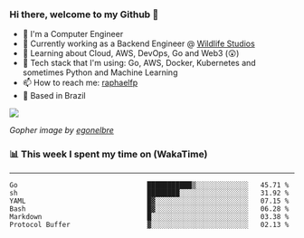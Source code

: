 ### Hi there, welcome to my Github 👋

- 📖 I'm a Computer Engineer
- 🔭 Currently working as a Backend Engineer @ [Wildlife Studios](https://wildlifestudios.com/)
- 🌱 Learning about Cloud, AWS, DevOps, Go and Web3 (😲)
- 🚀 Tech stack that I'm using: Go, AWS, Docker, Kubernetes and sometimes Python and Machine Learning
- 📫 How to reach me: [raphaelfp](https://linkedin.com/in/raphaelfp)
- 🏡 Based in Brazil

![](https://github.com/raphaelfp/gophers/blob/master/.thumb/animation/morning-coffee-3x.gif)

*Gopher image by [egonelbre](https://github.com/egonelbre/)*

### 📊 This week I spent my time on (WakaTime)

---

<!--START_SECTION:waka-->

```text
Go                                ███████████▒░░░░░░░░░░░░░   45.71 %
sh                                ████████░░░░░░░░░░░░░░░░░   31.92 %
YAML                              █▓░░░░░░░░░░░░░░░░░░░░░░░   07.15 %
Bash                              █▓░░░░░░░░░░░░░░░░░░░░░░░   06.28 %
Markdown                          █░░░░░░░░░░░░░░░░░░░░░░░░   03.38 %
Protocol Buffer                   ▓░░░░░░░░░░░░░░░░░░░░░░░░   02.13 %
```

<!--END_SECTION:waka-->
